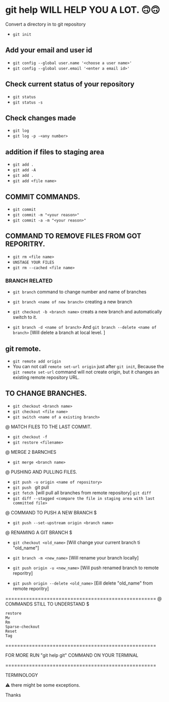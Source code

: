 git help <Command name> WILL HELP YOU A LOT. 🙃🙃
===================================================
Convert a directory in to git repository
* `git init`

## Add your email and user id
- `git config --global user.name '<choose a user name>'`
- `git config --global user.email '<enter a email id>'`

## Check current status of your repository
- `git status`
- `git status -s`

## Check changes made
- `git log`
- `git log -p -<any number>`

## addition if files to staging area
- `git add .`
- `git add -A`
- `git add .`
- `git add <file name>`

## COMMIT COMMANDS. 
- `git commit`
- `git commit -m "<your reason>"`
- `git commit -a -m "<your reason>"`

## COMMAND TO REMOVE FILES FROM GOT REPORITRY. 
- `git rm <file name> `
- `UNSTAGE YOUR FILES`
- `git rm --cached <file name>`

### BRANCH RELATED
- `git branch` command to change number and name of branches

- `git branch <name of new branch>` creating a new branch
- `git checkout -b <branch name>` creats a new branch and automatically switch to it.
- `git branch -d <name of branch>`
And
`git branch --delete <name of branch>`
[Will delete a branch at local level. ]

## git remote.
- `git remote add origin`
- You can not call `remote set-url origin` just after `git init`, Because the `git remote set-url` command will not create origin, but it changes an existing remote repository URL.


## TO CHANGE BRANCHES. 
- `git checkout <branch name>`
- `git checkout <file name>`
- `git switch <name of a existing branch>`


@ MATCH FILES TO THE LAST COMMIT. 
- `git checkout -f `
- `git restore <filename>`

@ MERGE 2 BARNCHES
- `git merge <branch name>`

@ PUSHING AND PULLING FILES. 
- `git push -u origin <name of repository>`
- `git push `
git pull
- `git fetch `[will pull all branches from remote repository]
`git diff` <compare file in working tree with staging area>
- `git diff --stagged <compare the file in staging area with last committed file>`







@ COMMAND TO PUSH A NEW BRANCH $
- `git push --set-upstream origin <branch name>`





@ RENAMING A GIT BRANCH $

- `git checkout <old_name>`
  [Will change your current branch ti "old_name"]

- `git branch -m <new_name>`
  [Will rename your branch locally]

- `git push origin -u <new_name>`
  [Will push renamed branch to remote reporitry]

- `git push origin --delete <old_name>`
  [Eill delete "old_name" from remote reporitry]


===================================================
@ COMMANDS STILL TO UNDERSTAND $
```
restore
Mv 
Rm
Sparse-checkout
Reset
Tag
```
===================================================


FOR MORE RUN "git help git" COMMAND ON YOUR TERMINAL

===================================================

TERMINOLOGY

⚠️ there might be some exceptions. 

Thanks
